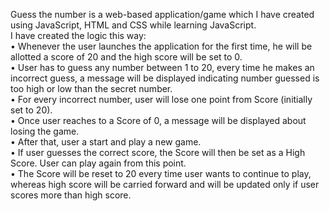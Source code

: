 Guess the number is a web-based application/game which I have created using JavaScript, HTML and CSS while learning JavaScript. <br>
I have created the logic this way: <br>
•	Whenever the user launches the application for the first time, he will be allotted a score of 20 and the high score will be set to 0. <br>
•	User has to guess any number between 1 to 20, every time he makes an incorrect guess, a message will be displayed indicating number guessed is too high or low than the secret number. <br>
•	For every incorrect number, user will lose one point from Score (initially set to 20). <br>
•	Once user reaches to a Score of 0, a message will be displayed about losing the game. <br>
•	After that, user a start and play a new game. <br>
•	If user guesses the correct score, the Score will then be set as a High Score. User can play again from this point. <br>
•	The Score will be reset to 20 every time user wants to continue to play, whereas high score will be carried forward and will be updated only if user scores more than high score.
